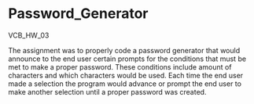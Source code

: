 # Password_Generator
VCB_HW_03


The assignment was to properly code a password generator that would announce to the end user certain prompts for the conditions that must be met to make a proper password. These conditions include amount of characters and which characters would be used. Each time the end user made a selection the program would advance or prompt the end user to make another selection until a proper password was created. 

